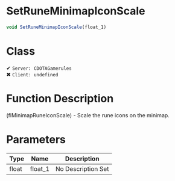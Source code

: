 # SetRuneMinimapIconScale
```js	
void SetRuneMinimapIconScale(float_1)
```
# Class
✔ `Server: CDOTAGamerules`  
✖ `Client: undefined`  

# Function Description
(flMinimapRuneIconScale) - Scale the rune icons on the minimap.
# Parameters
Type|Name|Description
--|--|--
float|float_1|No Description Set
